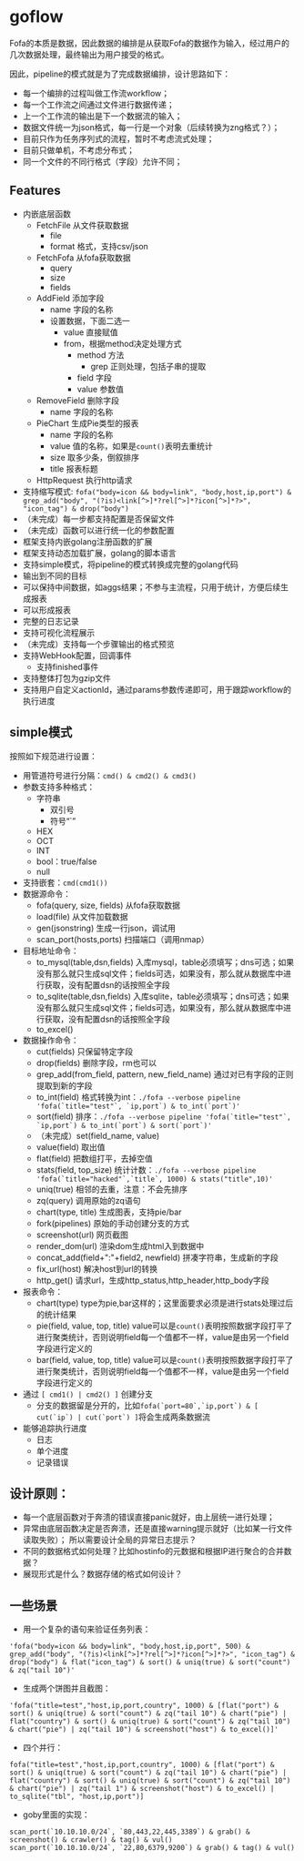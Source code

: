 # goflow

Fofa的本质是数据，因此数据的编排是从获取Fofa的数据作为输入，经过用户的几次数据处理，最终输出为用户接受的格式。

因此，pipeline的模式就是为了完成数据编排，设计思路如下：
-   每一个编排的过程叫做工作流workflow；
-   每一个工作流之间通过文件进行数据传递；
-   上一个工作流的输出是下一个数据流的输入；
-   数据文件统一为json格式，每一行是一个对象（后续转换为zng格式？）；
-   目前只作为任务序列式的流程，暂时不考虑流式处理；
-   目前只做单机，不考虑分布式；
-   同一个文件的不同行格式（字段）允许不同；

## Features
- 内嵌底层函数
    - FetchFile 从文件获取数据
        -   file
        -   format 格式，支持csv/json
    - FetchFofa 从fofa获取数据
        -   query
        -   size
        -   fields
    - AddField 添加字段
        -   name 字段的名称
        -   设置数据，下面二选一
            -   value 直接赋值
            -   from，根据method决定处理方式
                -   method 方法
                    -   grep 正则处理，包括子串的提取
                -   field 字段
                -   value 参数值
    - RemoveField 删除字段
        - name 字段的名称
    - PieChart 生成Pie类型的报表
      - name 字段的名称
      - value 值的名称，如果是```count()```表明去重统计
      - size 取多少条，倒叙排序
      - title 报表标题
    - HttpRequest 执行http请求
- 支持缩写模式: ```fofa("body=icon && body=link", "body,host,ip,port") & grep_add("body", "(?is)<link[^>]*?rel[^>]*?icon[^>]*?>", "icon_tag") & drop("body")```
- （未完成）每一步都支持配置是否保留文件
- （未完成）函数可以进行统一化的参数配置
- 框架支持内嵌golang注册函数的扩展
- 框架支持动态加载扩展，golang的脚本语言
- 支持simple模式，将pipeline的模式转换成完整的golang代码
- 输出到不同的目标
- 可以保持中间数据，如aggs结果；不参与主流程，只用于统计，方便后续生成报表
- 可以形成报表
- 完整的日志记录
- 支持可视化流程展示
- （未完成）支持每一个步骤输出的格式预览
- 支持WebHook配置，回调事件
  - 支持finished事件
- 支持整体打包为gzip文件
- 支持用户自定义actionId，通过params参数传递即可，用于跟踪workflow的执行进度

## simple模式

按照如下规范进行设置：
- 用管道符号进行分隔：```cmd() & cmd2() & cmd3()```
- 参数支持多种格式：
    -   字符串
        -   双引号
        -   符号“`”
    -   HEX
    -   OCT
    -   INT
    -   bool：true/false
    -   null
- 支持嵌套：```cmd(cmd1())```
- 数据源命令：
    -   fofa(query, size, fields) 从fofa获取数据
    -   load(file) 从文件加载数据
    -   gen(jsonstring) 生成一行json，调试用
    -   scan_port(hosts,ports) 扫描端口（调用nmap）
- 目标地址命令：
    -   to_mysql(table,dsn,fields) 入库mysql，table必须填写；dns可选；如果没有那么就只生成sql文件；fields可选，如果没有，那么就从数据库中进行获取，没有配置dsn的话按照全字段
    -   to_sqlite(table,dsn,fields) 入库sqlite，table必须填写；dns可选；如果没有那么就只生成sql文件；fields可选，如果没有，那么就从数据库中进行获取，没有配置dsn的话按照全字段
    -   to_excel()
- 数据操作命令：
    - cut(fields) 只保留特定字段
    - drop(fields) 删除字段，rm也可以
    - grep_add(from_field, pattern, new_field_name) 通过对已有字段的正则提取到新的字段
    - to_int(field) 格式转换为int：```./fofa --verbose pipeline 'fofa(`title="test"`, `ip,port`) & to_int(`port`)'```
    - sort(field) 排序：```./fofa --verbose pipeline 'fofa(`title="test"`, `ip,port`) & to_int(`port`) & sort(`port`)'```
    - （未完成）set(field_name, value)
    - value(field) 取出值
    - flat(field) 把数组打平，去掉空值
    - stats(field, top_size) 统计计数：```./fofa --verbose pipeline 'fofa(`title="hacked"`,`title`, 1000) & stats("title",10)'```
    - uniq(true) 相邻的去重，注意：不会先排序
    - zq(query) 调用原始的zq语句
    - chart(type, title) 生成图表，支持pie/bar
    - fork(pipelines) 原始的手动创建分支的方式
    - screenshot(url) 网页截图
    - render_dom(url) 渲染dom生成html入到数据中
    - concat_add(field+":"+field2, newfield) 拼凑字符串，生成新的字段
    - fix_url(host) 解决host到url的转换
    - http_get() 请求url，生成http_status,http_header,http_body字段
- 报表命令：
  - chart(type) type为pie,bar这样的；这里面要求必须是进行stats处理过后的统计结果
  - pie(field, value, top, title) value可以是```count()```表明按照数据字段打平了进行聚类统计，否则说明field每一个值都不一样，value是由另一个field字段进行定义的
  - bar(field, value, top, title) value可以是```count()```表明按照数据字段打平了进行聚类统计，否则说明field每一个值都不一样，value是由另一个field字段进行定义的
- 通过 ```[ cmd1() | cmd2() ]``` 创建分支
    -   分支的数据留是分开的，比如```fofa(`port=80`,`ip,port`) & [ cut(`ip`) | cut(`port`) ]```将会生成两条数据流
- 能够追踪执行进度
    -   日志
    -   单个进度
    -   记录错误

## 设计原则：
-   每一个底层函数对于奔溃的错误直接panic就好，由上层统一进行处理；
-   异常由底层函数决定是否奔溃，还是直接warning提示就好（比如某一行文件读取失败）； 所以需要设计全局的异常日志提示？
-   不同的数据格式如何处理？比如hostinfo的元数据和根据IP进行聚合的合并数据？
-   展现形式是什么？数据存储的格式如何设计？

## 一些场景

-   用一个复杂的语句来验证任务列表：
```
'fofa("body=icon && body=link", "body,host,ip,port", 500) & grep_add("body", "(?is)<link[^>]*?rel[^>]*?icon[^>]*?>", "icon_tag") & drop("body") & flat("icon_tag") & sort() & uniq(true) & sort("count") & zq("tail 10")'
```

-   生成两个饼图并且截图：
```
'fofa("title=test","host,ip,port,country", 1000) & [flat("port") & sort() & uniq(true) & sort("count") & zq("tail 10") & chart("pie") | flat("country") & sort() & uniq(true) & sort("count") & zq("tail 10") & chart("pie") | zq("tail 10") & screenshot("host") & to_excel()]'
```

-   四个并行：
```
fofa("title=test","host,ip,port,country", 1000) & [flat("port") & sort() & uniq(true) & sort("count") & zq("tail 10") & chart("pie") | flat("country") & sort() & uniq(true) & sort("count") & zq("tail 10") & chart("pie") | zq("tail 1") & screenshot("host") & to_excel() | to_sqlite("tbl", "host,ip,port")]
```

-   goby里面的实现：
```
scan_port(`10.10.10.0/24`, `80,443,22,445,3389`) & grab() & screenshot() & crawler() & tag() & vul()
scan_port(`10.10.10.0/24`, `22,80,6379,9200`) & grab() & tag() & vul()
```